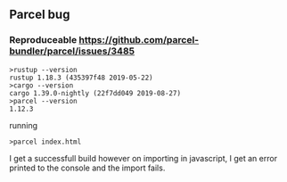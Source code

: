 ## Parcel bug

### Reproduceable https://github.com/parcel-bundler/parcel/issues/3485

    >rustup --version
    rustup 1.18.3 (435397f48 2019-05-22)
    >cargo --version
    cargo 1.39.0-nightly (22f7dd049 2019-08-27)
    >parcel --version
    1.12.3

running

    >parcel index.html

I get a successfull build however on importing in javascript, I get an error printed to the console and the import fails.